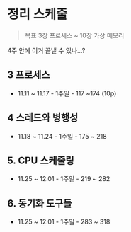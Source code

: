 





# 정리 스케줄

> 목표 3장 프로세스 ~ 10장 가상 메모리

4주 안에 이거 끝낼 수 있나...?
## 3 프로세스
- 11.11 ~ 11.17 - 1주일 - 117 ~174 (10p)
## 4 스레드와 병행성
- 11.18 ~ 11.24 - 1주일 - 175 ~ 218 
## 5. CPU 스케줄링
- 11.25 ~ 12.01 - 1주일 - 219 ~ 282
## 6. 동기화 도구들
- 11.25 ~ 12.01 - 1주일 - 283 ~ 318